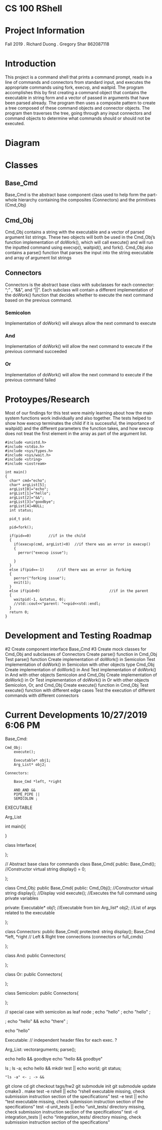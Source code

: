 # CS 100 RShell

# Project Information
Fall 2019 . 
Richard Duong . 
Gregory Shar 862087118

# Introduction
This project is a command shell that prints a command prompt, reads in a line of commands and connectors from standard input, and executes the appropriate commands using fork, execvp, and waitpid. The program accomplishes this by first creating a command object that contains the executable in string form and a vector of passed in arguments that have been parsed already. The program then uses a composite pattern to create a tree composed of these command objects and connector objects. The program then traverses the tree, going through any input connectors and command objects to determine what commands should or should not be executed.

# Diagram

# Classes

## Base_Cmd

Base_Cmd is the abstract base component class used to help form the part-whole hierarchy containing the composites (Connectors) and the primitives (Cmd_Obj)

## Cmd_Obj

Cmd_Obj contains a string with the executable and a vector of parsed argument list strings. These two objects will both be used in the Cmd_Obj’s function implementation of doWork(), which will call execute() and will run the inputted command using execvp(), waitpid(), and fork(). Cmd_Obj also contains a parse() function that parses the input into the string executable and array of argument list strings

## Connectors

Connectors is the abstract base class with subclasses for each connector: “;” , “&&”, and “||”. Each subclass will contain a different implementation of the doWork() function that decides whether to execute the next command based on the previous command.
### Semicolon  
Implementation of doWork() will always allow the next command to execute
### And
Implementation of doWork() will allow the next command to execute if the previous command succeeded
### Or
Implementation of doWork() will allow the next command to execute if the previous command failed

# Protoypes/Research

Most of our findings for this test were mainly learning about how the main system functions work individually and also together. The tests helped to show how execvp terminates the child if it is successful, the importance of waitpid() and the different parameters the function takes, and how execvp does not treat the first element in the array as part of the argument list. 
```
#include <unistd.h>
#include <stdio.h>
#include <sys/types.h>
#include <sys/wait.h>
#include <string>
#include <iostream>

int main()
{
  char* cmd="echo";
  char* argList[5];
  argList[0]="echo";
  argList[1]="hello";
  argList[2]="&&";
  argList[3]="goodbye";
  argList[4]=NULL;
  int status;

  pid_t pid;

  pid=fork();

  if(pid==0)		//if in the child
  {
    if(execvp(cmd, argList)<0)	//if there was an error in execvp()
    {
      perror("execvp issue");

    }
  }
  else if(pid==-1)		//if there was an error in forking
  {
    perror("forking issue");
    exit(1);
  }
  else if(pid>0)								//if in the parent
  {
    waitpid(-1, &status, 0);
    //std::cout<<"parent: "<<pid<<std::endl;
  }
  return 0;
}
```
  

# Development and Testing Roadmap

#2 Create component interface Base_Cmd
#3 Create mock classes for Cmd_Obj and subclasses of Connectors
Create parse() function in Cmd_Obj
Test parse() function 
Create implementation of doWork() in Semicolon
Test implementation of doWork() in Semicolon with other objects type Cmd_Obj 
Create implementation of doWork() in And
Test implementation of doWork() in And with other objects Semicolon and Cmd_Obj 
Create implementation of doWork() in Or
Test implementation of doWork() in Or with other objects Semicolon, Or, and Cmd_Obj 
Create execute() function in Cmd_Obj
Test execute() function with different edge cases
Test the execution of different commands with different connectors





# Current Developments 10/27/2019 6:06 PM

Base_Cmd:
  
	Cmd_Obj:
		execute(); 

		Executable* obj1;
        Arg_List* obj2;

	Connectors:

		Base_Cmd *left, *right
        
        AND_AND &&       
        PIPE_PIPE ||
      	SEMICOLON ;

EXECUTABLE

Arg_List

int main(){
	
    
}

class Interface{
  
  
};

//	Abstract base class for commands
class Base_Cmd{
	public:
		Base_Cmd();										//Constructor
  	virtual string display() = 0;
  	
  		
  
};


class Cmd_Obj: public Base_Cmd{
  public:
  	Cmd_Obj();										//Constructor
  	virtual string display();			//Display
    void execute();								//Executes the full command using private variables
  	
  
  private:
		Executable* obj1;			//Executable from bin
    Arg_list* obj2;				//List of args related to the executable
  	
};


class Connectors: public Base_Cmd{
  protected:
    string display();
  	Base_Cmd *left, *right	// Left & Right tree connections (connectors or full_cmds)
    
               
};

class And: public Connectors{
  
};

class Or: public Connectors{

};

class Semicolon: public Connectors{
  
  
};


// special case with semicolon as leaf node
; echo "hello"
;
echo "hello" ;

; echo "hello" && echo "there" ;


echo "hello"

		

Executable:		// independent header files for each exec. ?

Arg_List:
		vector<string>arguments;
		parse();






echo hello && goodbye
echo "hello && goodbye"


ls ;
ls -a; echo hello && mkdir test || echo world; git status;


	"ls -a" <- ; -> &&

git clone <assignment-repo-url>
cd <assignment-repo-url>
git checkout tags/hw2
git submodule init
git submodule update
cmake3 .
make
test -e rshell || echo “rshell executable missing, check submission instruction section of the specifications”
test -e test || echo “test executable missing, check submission instruction section of the specifications”
test -d unit_tests || echo “unit_tests/ directory missing, check submission instruction section of the specifications”
test -d integration_tests || echo “integration_tests/ directory missing, check submission instruction section of the specifications”



